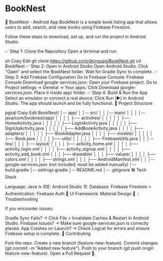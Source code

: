 # BookNest

📖 BookNest - Android App
BookNest is a simple book listing app that allows users to add, search, and view books using Firebase Firestore.

Follow these steps to download, set up, and run the project in Android Studio.

✅ Step 1: Clone the Repository
Open a terminal and run:

sh
Copy
Edit
git clone https://github.com/dkinguag/BookNest.git
cd BookNest
✅ Step 2: Open in Android Studio
Open Android Studio.
Click "Open" and select the BookNest folder.
Wait for Gradle Sync to complete.
✅ Step 3: Add Firebase Configuration
Go to Firebase Console: Firebase Console
Download google-services.json:
Open your Firebase project.
Go to Project settings → General → Your apps.
Click Download google-services.json.
Place it inside app/ folder.
✅ Step 4: Build & Run the App
Select an emulator or connect a real device.
Click Run (▶️) in Android Studio.
The app should launch and be fully functional.
📂 Project Structure

pgsql
Copy
Edit
BookNest/
│-- app/
│   │-- src/
│   │   │-- main/
│   │   │   │-- java/com/booknest/app/
│   │   │   │   ├── activities/
│   │   │   │   │   ├── HomeActivity.java
│   │   │   │   │   ├── LoginActivity.java
│   │   │   │   │   ├── SignUpActivity.java
│   │   │   │   │   ├── AddBookActivity.java
│   │   │   │   ├── adapters/
│   │   │   │   │   ├── BookAdapter.java
│   │   │   │   ├── models/
│   │   │   │   │   ├── Book.java
│   │   │   │   ├── utils/
│   │   │   │   │   ├── FirebaseUtils.java
│   │   │-- res/
│   │   │   ├── layout/
│   │   │   │   ├── activity_home.xml
│   │   │   │   ├── activity_login.xml
│   │   │   │   ├── activity_signup.xml
│   │   │   │   ├── activity_add_book.xml
│   │   │   ├── drawable/
│   │   │   ├── values/
│   │   │   │   ├── colors.xml
│   │   │   │   ├── strings.xml
│   │   │   ├── AndroidManifest.xml
│   │   │-- google-services.json (not included, must be added manually)
│-- build.gradle
│-- settings.gradle
│-- README.md
│-- .gitignore
🛠 Tech Stack

Language: Java ☕
IDE: Android Studio 🏗
Database: Firebase Firestore 🔥
Authentication: Firebase Auth 🔑
UI Framework: Material Design 🎨
💡 Troubleshooting

If you encounter issues:

Gradle Sync Fails? → Click File > Invalidate Caches & Restart in Android Studio.
Firebase Issues? → Make sure google-services.json is correctly placed.
App Crashes on Launch? → Check Logcat for errors and ensure Firebase setup is complete.
🤝 Contributing

Fork the repo.
Create a new branch (feature-new-feature).
Commit changes (git commit -m "Added new feature").
Push to your branch (git push origin feature-new-feature).
Open a Pull Request 🚀.
